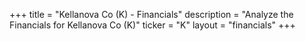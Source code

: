 +++
title = "Kellanova Co (K) - Financials"
description = "Analyze the Financials for Kellanova Co (K)"
ticker = "K"
layout = "financials"
+++

